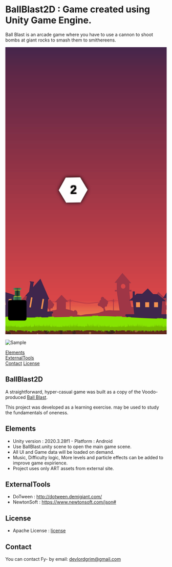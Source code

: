 # BallBlast2D : Game created using Unity Game Engine.
Ball Blast is an arcade game where you have to use a cannon to shoot bombs at giant rocks to smash them to smithereens.

![Sample](https://github.com/LordGrim-Dev/BallBlast2D/blob/main/Demo/GameFootage_01.gif)

![Sample](https://github.com/LordGrim-Dev/BallBlast2D/blob/main/Demo/GameFootage_02.gif)

[Elements](#Elements)  
[ExternalTools](#ExternalTools)  
[Contact](#contact)
[License](#License)

## BallBlast2D
A straightforward, hyper-casual game was built as a copy of the Voodo-produced [Ball Blast](https://play.google.com/store/apps/details?id=com.nomonkeys.ballblast).

This project was developed as a learning exercise. may be used to study the fundamentals of oneness.

## Elements
* Unity version : 2020.3.28f1 - Platform : Android 
* Use BallBlast.unity scene to open the main game scene.
* All UI and Game data will be loaded on demand.
* Music, Difficulty logic, More levels and particle effects can be added to improve game expirience.
* Project uses only ART assets from external site.

## ExternalTools
* DoTween : http://dotween.demigiant.com/
* NewtonSoft : https://www.newtonsoft.com/json#

## License
* Apache License : [license](https://github.com/LordGrim-Dev/BallBlast2D/blob/main/LICENSE)

## Contact 
You can contact Fy- by email: devlordgrim@gmail.com

